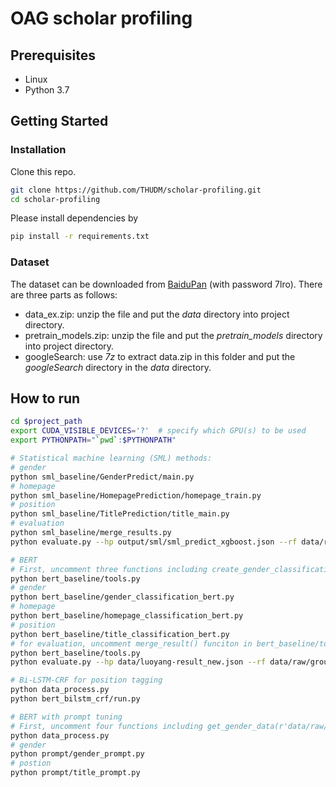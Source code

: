 # OAG scholar profiling

## Prerequisites

- Linux
- Python 3.7

## Getting Started

### Installation

Clone this repo.

```bash
git clone https://github.com/THUDM/scholar-profiling.git
cd scholar-profiling
```

Please install dependencies by

```bash
pip install -r requirements.txt
```

### Dataset

The dataset can be downloaded from [BaiduPan](https://pan.baidu.com/s/1rpwjKInye7ZptmvkmDTPww) (with password 7lro). There are three parts as follows:
- data_ex.zip: unzip the file and put the _data_ directory into project directory.
- pretrain_models.zip: unzip the file and put the _pretrain_models_ directory into project directory.
- googleSearch: use _7z_ to extract data.zip in this folder and put the _googleSearch_ directory in the _data_ directory.

## How to run
```bash
cd $project_path
export CUDA_VISIBLE_DEVICES='?'  # specify which GPU(s) to be used
export PYTHONPATH="`pwd`:$PYTHONPATH"

# Statistical machine learning (SML) methods:
# gender
python sml_baseline/GenderPredict/main.py
# homepage
python sml_baseline/HomepagePrediction/homepage_train.py
# position
python sml_baseline/TitlePrediction/title_main.py
# evaluation
python sml_baseline/merge_results.py
python evaluate.py --hp output/sml/sml_predict_xgboost.json --rf data/raw/ground_truth.json

# BERT
# First, uncomment three functions including create_gender_classification_data(), create_homepage_classification_data(), create_title_classification_data() to generate training data
python bert_baseline/tools.py 
# gender
python bert_baseline/gender_classification_bert.py
# homepage
python bert_baseline/homepage_classification_bert.py
# position
python bert_baseline/title_classification_bert.py
# for evaluation, uncomment merge_result() funciton in bert_baseline/tools.py 
python bert_baseline/tools.py 
python evaluate.py --hp data/luoyang-result_new.json --rf data/raw/ground_truth.json

# Bi-LSTM-CRF for position tagging
python data_process.py
python bert_bilstm_crf/run.py

# BERT with prompt tuning
# First, uncomment four functions including get_gender_data(r'data/raw/new_dev.xlsx'), get_title_data(r'data/raw/new_dev.xlsx'), get_gender_test(), and get_train_data() to generate training data
python data_process.py
# gender
python prompt/gender_prompt.py
# postion
python prompt/title_prompt.py

```
